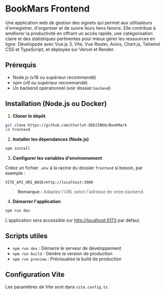 # BookMars Frontend

Une application web de gestion des signets qui permet aux utilisateurs d'enregistrer, d'organiser et de suivre leurs liens favoris. Elle contribue à améliorer la productivité en offrant un accès rapide, une catégorisation claire et des statistiques pertinentes pour mieux gérer les ressources en ligne. Développée avec Vue.js 3, Vite, Vue Router, Axios, Chart.js, Tailwind CSS et TypeScript, et déployée sur Vercel et Render.

## Prérequis

- Node.js (v18 ou supérieur recommandé)
- npm (v9 ou supérieur recommandé)
- Un backend opérationnel (voir dossier `backend`)

## Installation (Node.js ou Docker)

1. **Cloner le dépôt**

```bash
git clone https://github.com/Charlot-DEDJINOU/BookMark
cd frontend
```

2. **Installer les dépendances (Node.js)**
```bash
npm install
```

3. **Configurer les variables d'environnement**

Créez un fichier `.env` à la racine du dossier `frontend` si besoin, par exemple :

```env
VITE_API_URI_BASE=http://localhost:3000
```

> **Remarque :** Adaptez l'URL selon l'adresse de votre backend.


4. **Démarrer l'application**
```bash
npm run dev
```
L'application sera accessible sur [http://localhost:5173](http://localhost:5173) par défaut.


## Scripts utiles

- `npm run dev` : Démarre le serveur de développement
- `npm run build` : Génère la version de production
- `npm run preview` : Prévisualise la build de production

## Configuration Vite

Les paramètres de Vite sont dans `vite.config.ts`.